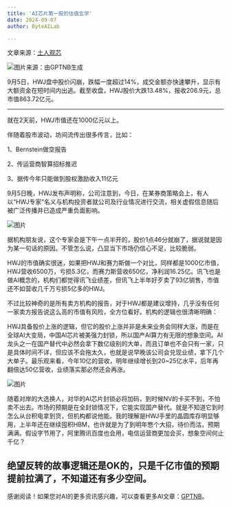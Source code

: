 ```yaml
---
title: 'AI芯片第一股的估值玄学'
date: 2024-09-07
author: ByteAILab

---
```


文章来源：[土人观芯](javascript:void(0);)

![图片来源：由GPTNB生成](http://www.jesonc.com/upload/3B33CB85B496C0CB6FBA4C2BD79320AD/1725604704521/llG6PzFLjl3u6oYyWxVfoL3dQEce.png)

9月5日，HWJ盘中股价闪崩，跌幅一度超过14%，成交金额亦快速攀升，显示有大额资金在短时间内出逃。截至收盘，HWJ股价大跌13.48%，报收206.9元，总市值863.72亿元。

---
就在2天前，HWJ市值还在1000亿元以上。

伴随着股市波动，坊间流传出很多传言，比如：

1、Bernstein做空报告

2、传运营商智算招标推迟

3、据传今年只能做到股权激励收入11亿元

9月5日晚，HWJ发布声明称，公司注意到，今日，在某券商策略会上，有人以“HWJ专家”名义与机构投资者就公司及行业情况进行交流，相关虚假信息随后被广泛传播并已造成严重负面影响。

![图片](http://www.jesonc.com/FmIztyhOF2tZk7zakzRdIxHBaanj)

据机构朋友说，这个专家会是下午一点半开的，股价1点46分就崩了，据说就是因为某一句话的原因。不管怎么说，凸显当下市场仍信心不足，比较脆弱。

HWJ的市值确实很迷，如果把HWJ和赛力斯做一个对比，同样都是1000亿市值，HWJ营收6500万，亏损5.3亿，而赛力斯营收650亿，净利润16.25亿。讯飞也是做AI概念的，机构们都觉得讯飞业绩差，但讯飞上半年好歹卖了93亿销售，市值还不如营收几千万亏损5亿多的HWJ。

不过比较神奇的是所有卖方机构的报告，对于HWJ都是建议增持，几乎没有任何一家卖方报告说这么高的市值有风险，全方位看好。机构的逻辑也很清晰明确：

HWJ具备股价上涨的逻辑，但它的股价上涨并非是未来业务会同样大涨，而是在全球AI大变局，中国AI芯片被美强力封锁，所以国产AI算力有无限的想象空间。AI龙头之一在国产替代中必然会拿下数亿级别的大单，而且订单也不会只有一家，只是具体时间不详，但应该不会拖太久，也就是说早晚该公司会兑现业绩，拿下几个大单子。最乐观来看，今年10亿的营收，明年继续增长到20~25亿水平，后年再翻倍达50亿营收，业绩落实那必然还会再涨。

![图片](http://www.jesonc.com/FrbdkBc4J1BBr_JIgA9MPRAfd5ng)

随着对岸的大选换人，对华的AI芯片封锁必将加码，到时候NV的卡买不到，不怕卖不出去。市场的预期是在全封锁情况下，它能实现国产替代。就是不知道它到时怎么从台积电拿到货，但机构都说他能。我的理解是HWJ手里的晶圆库存明显够用，上半年还在继续囤积HBM，也许就是为了到明年憋个大招，待价而沽，预期满满。假设字节用了，阿里腾讯百度也会用，电信运营商更加会买，想象空间何止千亿？

绝望反转的故事逻辑还是OK的，只是千亿市值的预期提前拉满了，不知道还有多少空间。
---
感谢阅读！如果您对AI的更多资讯感兴趣，可以查看更多AI文章：[GPTNB](https://gptnb.com)。